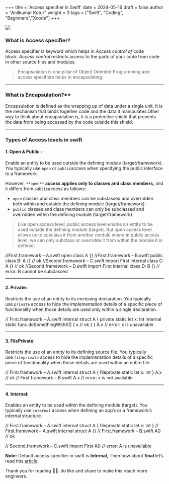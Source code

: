 +++
title = 'Access specifier in Swift'
date = 2024-05-16
draft = false
author = "Anilkumar Kotur"
weight = 3
tags = ["Swift", "Coding", "Beginners","Xcode"]
+++




![](https://cdn-images-1.medium.com/max/1600/1*IOd-VBlPMSnyHuq-k48KrA.png)

### What is Access specifier?

Access specifier is keyword which helps in _Access control of_ code block. _Access control_ restricts access to the parts of your code from code in other source files and modules.

> Encapsulation is one pillar of Object Oriented Programming and access specifiers helps in encapsulating.

---

### What is Encapsulation?**

Encapsulation is defined as the wrapping up of data under a single unit. It is the mechanism that binds together code and the data it manipulates.Other way to think about encapsulation is, it is a protective shield that prevents the data from being accessed by the code outside this shield.

---
### Types of Access levels in swift

#### 1\. Open & Public :

Enable an entity to be used outside the defining module (target/framework). You typically use `open` or `public`access when specifying the public interface to a framework.

However, `**open**` **access applies only to classes and class members**, and it differs from `public`access as follows:

*   `open` classes and class members can be subclassed and overridden both within and outside the defining module (target/framework).
*   `public` classes and class members can only be subclassed and overridden within the defining module (target/framework).

> Like open access level, public access level enable an entity to be used outside the defining module (target). But open access level allows us to subclass it from another module where in public access level, we can only subclass or overridde it from within the module it is defined.

//First.framework – A.swift
open class A {}
//First.framework – B.swift
public class B: A {} // ok
//Second.framework – C.swift
import First
internal class C: A {} // ok
//Second.framework – D.swift
import First
internal class D: B {} // error: B cannot be subclassed



---

#### 2\. Private:

Restricts the use of an entity to its enclosing declaration. You typically use `private` access to hide the implementation details of a specific piece of functionality when those details are used only within a single declaration.

// First.framework – A.swift
internal struct A {
  private static let x: Int
  internal static func doSomethingWithX() {
    x // ok
  }
}
A.x // error: x is unavailable

---
#### 3\. FilePrivate:

Restricts the use of an entity to its defining source file. You typically use `fileprivate` access to hide the implementation details of a specific piece of functionality when those details are used within an entire file.

// First.framework – A.swift
internal struct A {
  fileprivate static let x: Int
}
A.x // ok
// First.framework – B.swift
A.x // error: x is not available

---

#### 4\. Internal:

Enables an entity to be used within the defining module (target). You typically use `internal` access when defining an app’s or a framework’s internal structure.

// First.framework – A.swift
internal struct A {
  fileprivate static let x: Int
}
// First.framework – A.swift
internal struct A {}
// First.framework – B.swift
A() // ok

// Second.framework – C.swift
import First
A() // error: A is unavailable

**Note:** Default access specifier in swift is **Internal,** Then how about **final** let’s read this [article](https://medium.com/@anilkotur/final-in-swift-625b534b2412).

Thank you for reading 👏🏻. do like and share to make this reach more engineers.